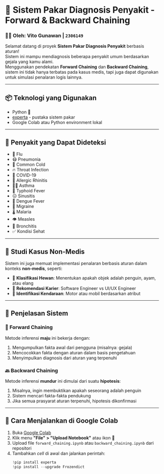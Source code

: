 # 🧠 Sistem Pakar Diagnosis Penyakit - Forward & Backward Chaining
### 👨‍💻 Oleh: **Vito Gunawan** | `2306149`

Selamat datang di proyek **Sistem Pakar Diagnosis Penyakit** berbasis aturan!  
Sistem ini mampu mendiagnosis beberapa penyakit umum berdasarkan gejala yang kamu alami.  
Menggunakan pendekatan **Forward Chaining** dan **Backward Chaining**, sistem ini tidak hanya terbatas pada kasus medis, tapi juga dapat digunakan untuk simulasi penalaran logis lainnya.

---

## 📦 Teknologi yang Digunakan

- Python 🐍
- [experta](https://github.com/noxdafox/experta) - pustaka sistem pakar
- Google Colab atau Python environment lokal

---

## 🏥 Penyakit yang Dapat Dideteksi

- 🤧 Flu  
- 😷 Pneumonia  
- 🤒 Common Cold  
- 🔥 Throat Infection  
- 🦠 COVID-19  
- 🌼 Allergic Rhinitis  
- 😮‍💨 Asthma  
- 🤢 Typhoid Fever  
- 😖 Sinusitis  
- 🦟 Dengue Fever  
- 🤯 Migraine  
- 🌡️ Malaria  
- 👁️ Measles  
- 😤 Bronchitis  
- ✅ Kondisi Sehat

---

## 🧪 Studi Kasus Non-Medis

Sistem ini juga memuat implementasi penalaran berbasis aturan dalam konteks **non-medis**, seperti:

- 🐧 **Klasifikasi Hewan**: Menentukan apakah objek adalah penguin, ayam, atau elang
- 💼 **Rekomendasi Karier**: Software Engineer vs UI/UX Engineer
- 🚗 **Identifikasi Kendaraan**: Motor atau mobil berdasarkan atribut

---

## 🧩 Penjelasan Sistem

### 🔄 Forward Chaining
Metode inferensi **maju** ini bekerja dengan:
1. Mengumpulkan fakta awal dari pengguna (misalnya: gejala)
2. Mencocokkan fakta dengan aturan dalam basis pengetahuan
3. Menyimpulkan diagnosis dari aturan yang terpenuhi

### 🔙 Backward Chaining
Metode inferensi **mundur** ini dimulai dari suatu **hipotesis**:
1. Misalnya, ingin membuktikan apakah seseorang adalah penguin
2. Sistem mencari fakta-fakta pendukung
3. Jika semua prasyarat aturan terpenuhi, hipotesis dikonfirmasi

---

## 🚀 Cara Menjalankan di Google Colab

1. Buka [Google Colab](https://colab.research.google.com)
2. Klik menu **"File" > "Upload Notebook"** atau ikon 📁
3. Upload file `forward_chaining.ipynb` atau `backward_chaining.ipynb` dari repositori
4. Tambahkan *cell* di awal dan jalankan perintah:
   ```python
   !pip install experta
   !pip install --upgrade Frozendict
